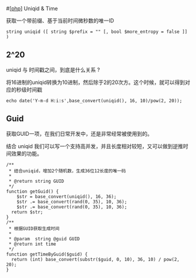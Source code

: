 #[[php]](/#php) Uniqid & Time

获取一个带前缀、基于当前时间微秒数的唯一ID
```
string uniqid ([ string $prefix = "" [, bool $more_entropy = false ]] )
```

## 2^20

uniqid 与 时间戳之间，到底是什么关系 ? 

将16进制的uniqid转换为10进制，然后除于2的20次方。这个时候，就可以得到对应的秒级时间戳
```
echo date('Y-m-d H:i:s',base_convert(uniqid(), 16, 10)/pow(2, 20));
```

## Guid

获取GUID一项，在我们日常开发中，还是非常经常被使用到的。

结合 uniqid 我们可以写一个支持高并发，并且长度相对较短，又可以做到逆推时间效果的功能。

```
/**
 * 结合uniqid，增加2个随机数，生成36位12长度的唯一码
 *
 * @return string GUID
 */
function getGuid() {
	$str = base_convert(uniqid(), 16, 36);
	$str .= base_convert(rand(0, 35), 10, 36);
	$str .= base_convert(rand(0, 35), 10, 36);
  return $str;
}
/**
 * 根据GUID获取生成时间
 *
 * @param  string @guid GUID
 * @return int time
 */
function getTimeByGuid($guid) {
  return (int) base_convert(substr($guid, 0, 10), 36, 10) / pow(2, 20);
}
```
